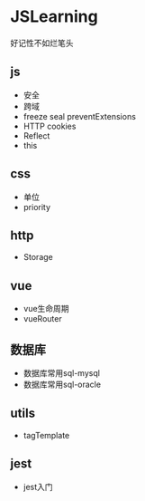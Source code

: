 # JSLearning
好记性不如烂笔头

## js

- 安全
- 跨域
- freeze seal preventExtensions
- HTTP cookies
- Reflect
- this

## css
- 单位
- priority

## http
- Storage

## vue
- vue生命周期
- vueRouter

## 数据库
- 数据库常用sql-mysql
- 数据库常用sql-oracle

## utils
- tagTemplate

## jest
- jest入门
